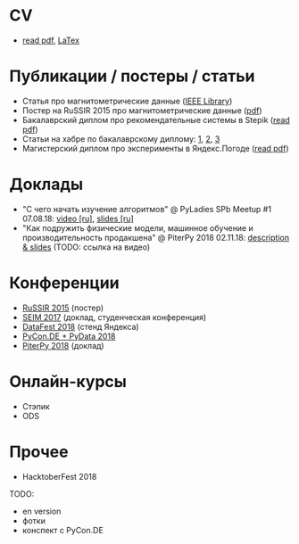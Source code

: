 # CV
* [read pdf](CV/CV_Lena_Volzhina.pdf), [LaTex](CV/CV_Lena_Volzhina.tex)

# Публикации / постеры / статьи
* Cтатья про магнитометрические данные ([IEEE Library](https://ieeexplore.ieee.org/document/7584873/?reload=true))
* Постер на RuSSIR 2015 про магнитометрические данные ([pdf](data/Detection%20of%20anomalies%20of%20magnetic%20field%20using%20clustering.pdf))
* Бакалаврский диплом про рекомендательные системы в Stepik ([read pdf](data/LaTex/bachelor_thesis/lena_volzhina_diploma.pdf))
* Статьи на хабре по бакалаврскому диплому: [1](https://habr.com/company/stepic/blog/302702/), [2](https://habr.com/company/stepic/blog/307670/), [3](https://habr.com/company/stepic/blog/325206/)
* Магистерский диплом про эксперименты в Яндекс.Погоде ([read pdf](data/LaTex/master_thesis/pdf/diploma_print.pdf))

[//]: # (* статья по магистерской -- пока нет)

# Доклады
* "С чего начать изучение алгоритмов" @ PyLadies SPb Meetup #1 07.08.18: [video [ru]](https://youtu.be/DfXsnSDouEo?t=859), [slides [ru]](https://docs.google.com/presentation/d/1nP8bql1xoh1Jpq5YhQrKMg-uakkA0_EdyifkjGgOcHs/edit?usp=sharing)
* "Как подружить физические модели, машинное обучение и производительность продакшена" @ PiterPy 2018 02.11.18: [description & slides](https://piterpy.com/ru/materials/2493) (TODO: ссылка на видео) 

# Конференции
* [RuSSIR 2015](http://romip.ru/russir2015/) (постер)
* [SEIM 2017](http://seim-conf.org/archive/2017/) (доклад, студенческая конференция)
* [DataFest 2018](http://datafest.ru/5/) (стенд Яндекса)
* [PyCon.DE + PyData 2018](https://de.pycon.org)
* [PiterPy 2018](https://piterpy.com) (доклад)

# Онлайн-курсы
* Стэпик
* ODS

# Прочее
* HacktoberFest 2018

TODO: 
* en version
* фотки
* конспект с PyCon.DE
